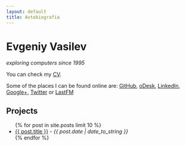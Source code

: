 ```yaml
---
layout: default
title: Avtobiografia
---
```


<div id="card">
  <h1>Evgeniy Vasilev</h1>
  <em>exploring computers since 1995</em>
</div>

You can check my [CV](/cv.html).

Some of the places I can be found online are:
 [GitHub](https://github.com/aquilax),
 [oDesk](https://www.odesk.com/users/~~358191f109ac5b46),
 [LinkedIn](http://bg.linkedin.com/in/aquilax),
 [Google+](https://plus.google.com/103587746021296602888),
 [Twitter](http://twitter.com/aquilax) or
 [LastFM](http://www.last.fm/user/aquilax)

<div id="projects">
  <h2>Projects</h2>
  <ul>
    {% for post in site.posts limit 10 %}
      <li><a href="{{ post.url }}">{{ post.title }}</a> - <em>{{ post.date | date_to_string }}</em></li>
    {% endfor %}
  </ul>
</div>
